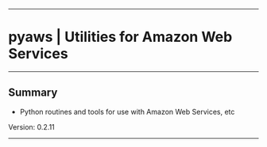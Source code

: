 * * *
# pyaws | Utilities for Amazon Web Services
* * *

## Summary

* Python routines and tools for use with Amazon Web Services, etc

 Version: 0.2.11

* * *
